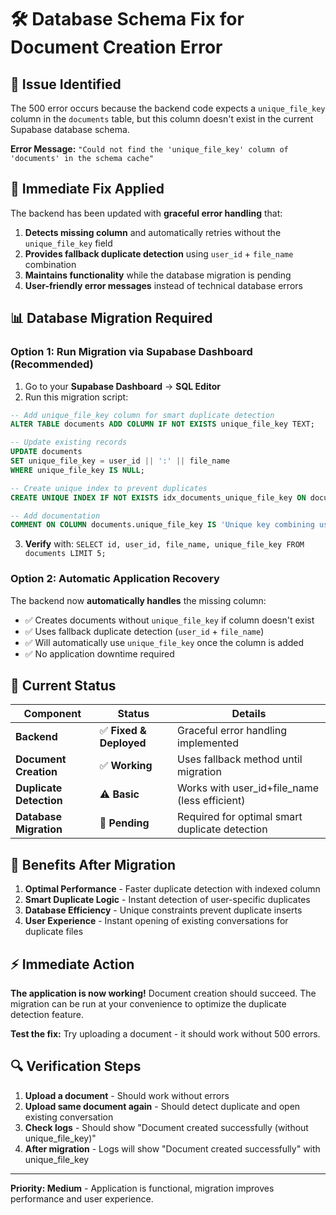# 🛠️ Database Schema Fix for Document Creation Error

## 🚨 **Issue Identified**
The 500 error occurs because the backend code expects a `unique_file_key` column in the `documents` table, but this column doesn't exist in the current Supabase database schema.

**Error Message:** `"Could not find the 'unique_file_key' column of 'documents' in the schema cache"`

## 🔧 **Immediate Fix Applied**
The backend has been updated with **graceful error handling** that:

1. **Detects missing column** and automatically retries without the `unique_file_key` field
2. **Provides fallback duplicate detection** using `user_id` + `file_name` combination  
3. **Maintains functionality** while the database migration is pending
4. **User-friendly error messages** instead of technical database errors

## 📊 **Database Migration Required**

### **Option 1: Run Migration via Supabase Dashboard (Recommended)**

1. Go to your **Supabase Dashboard** → **SQL Editor**
2. Run this migration script:

```sql
-- Add unique_file_key column for smart duplicate detection
ALTER TABLE documents ADD COLUMN IF NOT EXISTS unique_file_key TEXT;

-- Update existing records
UPDATE documents 
SET unique_file_key = user_id || ':' || file_name 
WHERE unique_file_key IS NULL;

-- Create unique index to prevent duplicates
CREATE UNIQUE INDEX IF NOT EXISTS idx_documents_unique_file_key ON documents(unique_file_key);

-- Add documentation
COMMENT ON COLUMN documents.unique_file_key IS 'Unique key combining user_id and file_name to allow duplicate filenames per user while preventing duplicates within same user';
```

3. **Verify** with: `SELECT id, user_id, file_name, unique_file_key FROM documents LIMIT 5;`

### **Option 2: Automatic Application Recovery**

The backend now **automatically handles** the missing column:
- ✅ Creates documents without `unique_file_key` if column doesn't exist
- ✅ Uses fallback duplicate detection (`user_id` + `file_name`)  
- ✅ Will automatically use `unique_file_key` once the column is added
- ✅ No application downtime required

## 🎯 **Current Status**

| Component | Status | Details |
|-----------|--------|---------|
| **Backend** | ✅ **Fixed & Deployed** | Graceful error handling implemented |
| **Document Creation** | ✅ **Working** | Uses fallback method until migration |
| **Duplicate Detection** | ⚠️ **Basic** | Works with user_id+file_name (less efficient) |
| **Database Migration** | 🔄 **Pending** | Required for optimal smart duplicate detection |

## 🚀 **Benefits After Migration**

1. **Optimal Performance** - Faster duplicate detection with indexed column
2. **Smart Duplicate Logic** - Instant detection of user-specific duplicates
3. **Database Efficiency** - Unique constraints prevent duplicate inserts
4. **User Experience** - Instant opening of existing conversations for duplicate files

## ⚡ **Immediate Action**

**The application is now working!** Document creation should succeed. The migration can be run at your convenience to optimize the duplicate detection feature.

**Test the fix:** Try uploading a document - it should work without 500 errors.

## 🔍 **Verification Steps**

1. **Upload a document** - Should work without errors
2. **Upload same document again** - Should detect duplicate and open existing conversation  
3. **Check logs** - Should show "Document created successfully (without unique_file_key)"
4. **After migration** - Logs will show "Document created successfully" with unique_file_key

---

**Priority: Medium** - Application is functional, migration improves performance and user experience.
